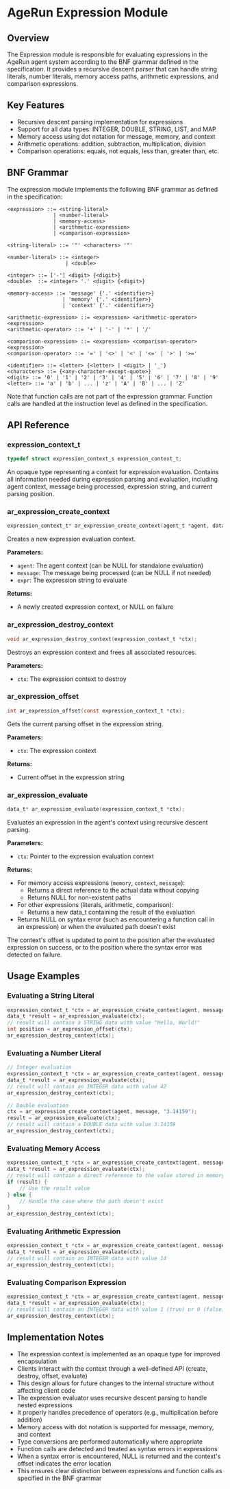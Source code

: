 # AgeRun Expression Module

## Overview

The Expression module is responsible for evaluating expressions in the AgeRun agent system according to the BNF grammar defined in the specification. It provides a recursive descent parser that can handle string literals, number literals, memory access paths, arithmetic expressions, and comparison expressions.

## Key Features

- Recursive descent parsing implementation for expressions
- Support for all data types: INTEGER, DOUBLE, STRING, LIST, and MAP
- Memory access using dot notation for message, memory, and context
- Arithmetic operations: addition, subtraction, multiplication, division
- Comparison operations: equals, not equals, less than, greater than, etc.

## BNF Grammar

The expression module implements the following BNF grammar as defined in the specification:

```
<expression> ::= <string-literal>
               | <number-literal>
               | <memory-access>
               | <arithmetic-expression>
               | <comparison-expression>

<string-literal> ::= '"' <characters> '"'

<number-literal> ::= <integer>
                   | <double>

<integer> ::= ['-'] <digit> {<digit>}
<double>  ::= <integer> '.' <digit> {<digit>}

<memory-access> ::= 'message' {'.' <identifier>}
                  | 'memory' {'.' <identifier>}
                  | 'context' {'.' <identifier>}

<arithmetic-expression> ::= <expression> <arithmetic-operator> <expression>
<arithmetic-operator> ::= '+' | '-' | '*' | '/'

<comparison-expression> ::= <expression> <comparison-operator> <expression>
<comparison-operator> ::= '=' | '<>' | '<' | '<=' | '>' | '>='

<identifier> ::= <letter> {<letter> | <digit> | '_'}
<characters> ::= {<any-character-except-quote>}
<digit> ::= '0' | '1' | '2' | '3' | '4' | '5' | '6' | '7' | '8' | '9'
<letter> ::= 'a' | 'b' | ... | 'z' | 'A' | 'B' | ... | 'Z'
```

Note that function calls are not part of the expression grammar. Function calls are handled at the instruction level as defined in the specification.

## API Reference

### expression_context_t

```c
typedef struct expression_context_s expression_context_t;
```

An opaque type representing a context for expression evaluation. Contains all information needed during expression parsing and evaluation, including agent context, message being processed, expression string, and current parsing position.

### ar_expression_create_context

```c
expression_context_t* ar_expression_create_context(agent_t *agent, data_t *message, const char *expr);
```

Creates a new expression evaluation context.

**Parameters:**
- `agent`: The agent context (can be NULL for standalone evaluation)
- `message`: The message being processed (can be NULL if not needed)
- `expr`: The expression string to evaluate

**Returns:**
- A newly created expression context, or NULL on failure

### ar_expression_destroy_context

```c
void ar_expression_destroy_context(expression_context_t *ctx);
```

Destroys an expression context and frees all associated resources.

**Parameters:**
- `ctx`: The expression context to destroy

### ar_expression_offset

```c
int ar_expression_offset(const expression_context_t *ctx);
```

Gets the current parsing offset in the expression string.

**Parameters:**
- `ctx`: The expression context

**Returns:**
- Current offset in the expression string

### ar_expression_evaluate

```c
data_t* ar_expression_evaluate(expression_context_t *ctx);
```

Evaluates an expression in the agent's context using recursive descent parsing.

**Parameters:**
- `ctx`: Pointer to the expression evaluation context

**Returns:**
- For memory access expressions (`memory`, `context`, `message`):
  - Returns a direct reference to the actual data without copying
  - Returns NULL for non-existent paths
- For other expressions (literals, arithmetic, comparison):
  - Returns a new data_t containing the result of the evaluation
- Returns NULL on syntax error (such as encountering a function call in an expression) or when the evaluated path doesn't exist

The context's offset is updated to point to the position after the evaluated expression on success, or to the position where the syntax error was detected on failure.

## Usage Examples

### Evaluating a String Literal

```c
expression_context_t *ctx = ar_expression_create_context(agent, message, "\"Hello, World!\"");
data_t *result = ar_expression_evaluate(ctx);
// result will contain a STRING data with value "Hello, World!"
int position = ar_expression_offset(ctx);
ar_expression_destroy_context(ctx);
```

### Evaluating a Number Literal

```c
// Integer evaluation
expression_context_t *ctx = ar_expression_create_context(agent, message, "42");
data_t *result = ar_expression_evaluate(ctx);
// result will contain an INTEGER data with value 42
ar_expression_destroy_context(ctx);

// Double evaluation
ctx = ar_expression_create_context(agent, message, "3.14159");
result = ar_expression_evaluate(ctx);
// result will contain a DOUBLE data with value 3.14159
ar_expression_destroy_context(ctx);
```

### Evaluating Memory Access

```c
expression_context_t *ctx = ar_expression_create_context(agent, message, "memory.user.name");
data_t *result = ar_expression_evaluate(ctx);
// result will contain a direct reference to the value stored in memory.user.name, or NULL if path not found
if (result) {
    // Use the result value
} else {
    // Handle the case where the path doesn't exist
}
ar_expression_destroy_context(ctx);
```

### Evaluating Arithmetic Expression

```c
expression_context_t *ctx = ar_expression_create_context(agent, message, "2 + 3 * 4");
data_t *result = ar_expression_evaluate(ctx);
// result will contain an INTEGER data with value 14
ar_expression_destroy_context(ctx);
```

### Evaluating Comparison Expression

```c
expression_context_t *ctx = ar_expression_create_context(agent, message, "memory.count > 5");
data_t *result = ar_expression_evaluate(ctx);
// result will contain an INTEGER data with value 1 (true) or 0 (false)
ar_expression_destroy_context(ctx);
```


## Implementation Notes

- The expression context is implemented as an opaque type for improved encapsulation
- Clients interact with the context through a well-defined API (create, destroy, offset, evaluate)
- This design allows for future changes to the internal structure without affecting client code
- The expression evaluator uses recursive descent parsing to handle nested expressions
- It properly handles precedence of operators (e.g., multiplication before addition)
- Memory access with dot notation is supported for message, memory, and context
- Type conversions are performed automatically where appropriate
- Function calls are detected and treated as syntax errors in expressions
- When a syntax error is encountered, NULL is returned and the context's offset indicates the error location
- This ensures clear distinction between expressions and function calls as specified in the BNF grammar